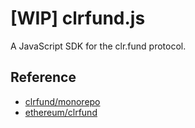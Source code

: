 # [WIP] clrfund.js 

A JavaScript SDK for the clr.fund protocol.

## Reference
- [clrfund/monorepo](https://github.com/clrfund/monorepo)
- [ethereum/clrfund](https://github.com/ethereum/clrfund)